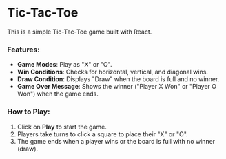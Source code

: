 # Tic-Tac-Toe

This is a simple Tic-Tac-Toe game built with React.

### Features:
- **Game Modes**: Play as "X" or "O".
- **Win Conditions**: Checks for horizontal, vertical, and diagonal wins.
- **Draw Condition**: Displays "Draw" when the board is full and no winner.
- **Game Over Message**: Shows the winner ("Player X Won" or "Player O Won") when the game ends.

### How to Play:
1. Click on **Play** to start the game.
2. Players take turns to click a square to place their "X" or "O".
3. The game ends when a player wins or the board is full with no winner (draw).